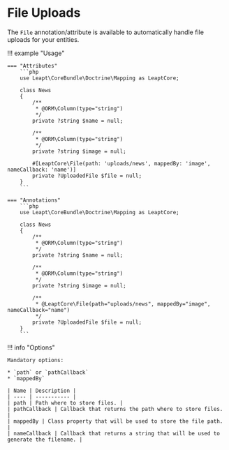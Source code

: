 # File Uploads

The `File` annotation/attribute is available to automatically handle file uploads for your entities.

!!! example "Usage"

    === "Attributes"
        ```php
        use Leapt\CoreBundle\Doctrine\Mapping as LeaptCore;
        
        class News
        {
            /**
             * @ORM\Column(type="string")
             */
            private ?string $name = null;
        
            /**
             * @ORM\Column(type="string")
             */
            private ?string $image = null;
    
            #[LeaptCore\File(path: 'uploads/news', mappedBy: 'image', nameCallback: 'name')]
            private ?UploadedFile $file = null;
        }
        ```
    
    === "Annotations"
        ```php
        use Leapt\CoreBundle\Doctrine\Mapping as LeaptCore;
        
        class News
        {
            /**
             * @ORM\Column(type="string")
             */
            private ?string $name = null;
        
            /**
             * @ORM\Column(type="string")
             */
            private ?string $image = null;
    
            /**
             * @LeaptCore\File(path="uploads/news", mappedBy="image", nameCallback="name")
             */
            private ?UploadedFile $file = null;
        }
        ```

!!! info "Options"

    Mandatory options:
    
    * `path` or `pathCallback`
    * `mappedBy`
    
    | Name | Description |
    | ---- | ----------- |
    | path | Path where to store files. |
    | pathCallback | Callback that returns the path where to store files. |
    | mappedBy | Class property that will be used to store the file path. |
    | nameCallback | Callback that returns a string that will be used to generate the filename. |
